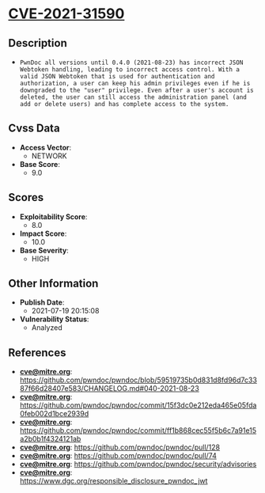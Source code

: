 
# [CVE-2021-31590](https://github.com/pwndoc/pwndoc/blob/59519735b0d831d8fd96d7c3387f66d28407e583/CHANGELOG.md#040-2021-08-23)

## Description

- `PwnDoc all versions until 0.4.0 (2021-08-23) has incorrect JSON Webtoken handling, leading to incorrect access control. With a valid JSON Webtoken that is used for authentication and authorization, a user can keep his admin privileges even if he is downgraded to the "user" privilege. Even after a user's account is deleted, the user can still access the administration panel (and add or delete users) and has complete access to the system.`

## Cvss Data

- **Access Vector**:
  - NETWORK
- **Base Score**:
  - 9.0

## Scores

- **Exploitability Score**:
  - 8.0
- **Impact Score**:
  - 10.0
- **Base Severity**:
  - HIGH

## Other Information

- **Publish Date**:
  - 2021-07-19 20:15:08
- **Vulnerability Status**:
  - Analyzed

## References

- **cve@mitre.org**: https://github.com/pwndoc/pwndoc/blob/59519735b0d831d8fd96d7c3387f66d28407e583/CHANGELOG.md#040-2021-08-23
- **cve@mitre.org**: https://github.com/pwndoc/pwndoc/commit/15f3dc0e212eda465e05fda0feb002d1bce2939d
- **cve@mitre.org**: https://github.com/pwndoc/pwndoc/commit/ff1b868cec55f5b6c7a91e15a2b0b1f4324121ab
- **cve@mitre.org**: https://github.com/pwndoc/pwndoc/pull/128
- **cve@mitre.org**: https://github.com/pwndoc/pwndoc/pull/74
- **cve@mitre.org**: https://github.com/pwndoc/pwndoc/security/advisories
- **cve@mitre.org**: https://www.dgc.org/responsible_disclosure_pwndoc_jwt
